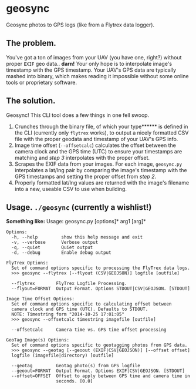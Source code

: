 geosync
=======

Geosync photos to GPS logs (like from a Flytrex data logger).

## The problem.

You've got a ton of images from your UAV (you have one, right?) without proper `EXIF` geo data.. **darn!** Your only hope is to interpolate image's timestamp with the GPS timestamp. Your UAV's GPS  data are typically mashed into binary, which makes reading it impossible without some online tools or proprietary software.

## The solution.

Geosync! This CLI tool does a few things in one fell swoop.

1. Crunches through the binary file, of which your type****** is defined in the CLI (currently only `flytrex` works), to output a nicely formatted CSV file with the proper geodata and timestamp of your UAV's GPS info.
1. Image time offset (`--offsetcalc`) calculates the offset between the camera clock and the GPS time (UTC) to ensure your timestamps are matching and *step 3* interpolates with the proper offset.
1. Scrapes the EXIF data from your images. For each image, `geosync.py` interpolates a lat/lng pair by comparing the image's timestamp with the GPS timestamps and setting the proper offset from *step 2*.
1. Properly formatted lat/lng values are returned with the image's filename into a new, useable CSV to use when building.

## Usage. `./geosync` (currently a wishlist!)

**Something like:**
    Usage: geosync.py [options]* arg1 [arg]*
    
    Options:
      -h, --help         show this help message and exit
      -v, --verbose      Verbose output
      -q, --quiet        Quiet output
      -d, --debug        Enable debug output
    
    FlyTrex Options:
      Set of command options specific to processing the FlyTrex data logs.
      >>> geosync --flytrex [--flyout (CSV|GEOJSON)] logfile [outfile]
  
      --flytrex        FlyTrex Logfile Processing.
      --flyout=FORMAT  Output Format. Options STDOUT|CSV|GEOJSON. [STDOUT]
  
    Image Time Offset Options:
      Set of command options specific to calculating offset between
      camera clock and GPS time (UTC). Defaults to STDOUT.
      NOTE: Timestring form "2014-10-25 17:01:05"
      >>> geosync --offsetcalc timestring imagefile [outfile]
  
      --offsetcalc     Camera time vs. GPS time offset processing
  
    GeoTag Image(s) Options:
      Set of command options specific to geotagging photos from GPS data.
      >>> geosync --geotag [--geoout (EXIF|CSV|GEOJSON)] [--offset offset]
      logfile (imagefile|directory) [outfile]
  
      --geotag         Geotag photo(s) from GPS logfile
      --geoout=FORMAT  Output Format. Options EXIF|CSV|GEOJSON. [STDOUT]
      --offset=OFFSET  Offset to apply between GPS time and camera time in
                       seconds. [0.0]







